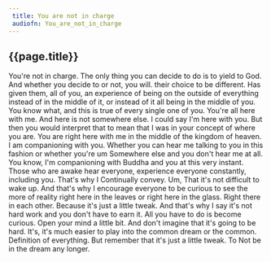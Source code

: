 ```yaml
---
 title: You are not in charge
 audiofn: You_are_not_in_charge
---
```


## {{page.title}}

You're not in charge. The only thing you can decide to do is to yield to
God. And whether you decide to or not, you will. their choice to be
different. Has given them, all of you, an experience of being on the
outside of everything instead of in the middle of it, or instead of it
all being in the middle of you. You know what, and this is true of every
single one of you. You're all here with me. And here is not somewhere
else. I could say I'm here with you. But then you would interpret that
to mean that I was in your concept of where you are. You are right here
with me in the middle of the kingdom of heaven. I am companioning with
you. Whether you can hear me talking to you in this fashion or whether
you're um Somewhere else and you don't hear me at all. You know, I'm
companioning with Buddha and you at this very instant. Those who are
awake hear everyone, experience everyone constantly, including you.
That's why I Continually convey. Um, That it's not difficult to wake up.
And that's why I encourage everyone to be curious to see the more of
reality right here in the leaves or right here in the glass. Right there
in each other. Because it's just a little tweak. And that's why I say
it's not hard work and you don't have to earn it. All you have to do is
become curious. Open your mind a little bit. And don't imagine that it's
going to be hard. It's, it's much easier to play into the common dream
or the common. Definition of everything. But remember that it's just a
little tweak. To Not be in the dream any longer.

